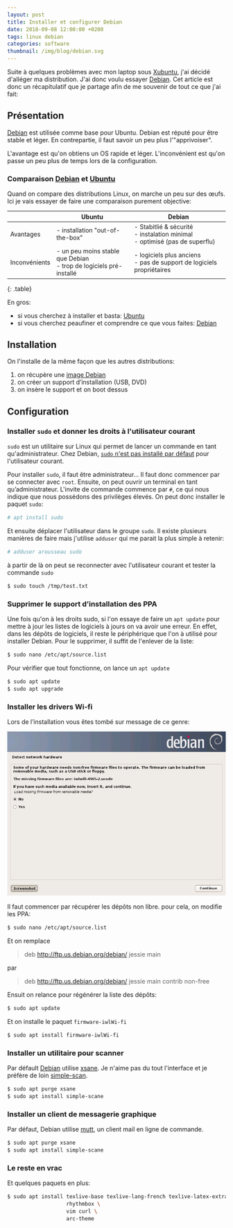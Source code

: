```yaml
---
layout: post
title: Installer et configurer Debian
date: 2018-09-08 12:00:00 +0200
tags: linux debian
categories: software
thumbnail: /img/blog/debian.svg
---
```


Suite à quelques problèmes avec mon laptop sous [Xubuntu](https://xubuntu.org), j'ai décidé d'alléger ma distribution. J'ai donc voulu essayer [Debian][debian]. Cet article est donc un récapitulatif que je partage afin de me souvenir de tout ce que j'ai fait:

## Présentation

[Debian][debian] est utilisée comme base pour Ubuntu. Debian est réputé pour être stable et léger. En contrepartie, il faut savoir un peu plus l'"apprivoiser".

L'avantage est qu'on obtiens un OS rapide et léger. L'inconvénient est qu'on passe un peu plus de temps lors de la configuration.

### Comparaison [Debian][debian] et [Ubuntu][ubuntu]

Quand on compare des distributions Linux, on marche un peu sur des œufs. Ici je vais essayer de faire une comparaison purement objective:

|               | Ubuntu                                                               | Debian                                                                          |
| ------------- | -------------------------------------------------------------------- | ------------------------------------------------------------------------------- |
| Avantages     | - installation "out-of-the-box"                                      | - Stabitlié & sécurité<br>- instalation minimal<br>- optimisé (pas de superflu) |
| Inconvénients | - un peu moins stable que Debian<br>- trop de logiciels pré-installé | - logiciels plus anciens<br>- pas de support de logiciels propriétaires         |

{: .table}

En gros:

- si vous cherchez à installer et basta: [Ubuntu][ubuntu]
- si vous cherchez peaufiner et comprendre ce que vous faites: [Debian][debian]

## Installation

On l'installe de la même façon que les autres distributions:

1. on récupère une [image Debian](https://www.debian.org/distrib/netinst)
2. on créer un support d’installation (USB, DVD)
3. on insère le support et on boot dessus

## Configuration

### Installer `sudo` et donner les droits à l'utilisateur courant

`sudo` est un utilitaire sur Linux qui permet de lancer un commande en tant qu'administrateur. Chez Debian, [`sudo` n'est pas installé par défaut](https://unix.stackexchange.com/questions/106529/why-is-sudo-not-installed-by-default-in-debian#106582) pour l'utilisateur courant.

Pour installer `sudo`, il faut être administrateur... Il faut donc commencer par se connecter avec `root`. Ensuite, on peut ouvrir un terminal en tant qu’administrateur. L'invite de commande commence par `#`, ce qui nous indique que nous possédons des privilèges élevés. On peut donc installer le paquet `sudo`:

```bash
# apt install sudo
```

Et ensuite déplacer l'utilisateur dans le groupe `sudo`. Il existe plusieurs manières de faire mais j'utilise `adduser` qui me parait la plus simple à retenir:

```bash
# adduser arousseau sudo
```

à partir de là on peut se reconnecter avec l'utilisateur courant et tester la commande `sudo`

```bash
$ sudo touch /tmp/test.txt
```

### Supprimer le support d’installation des PPA

Une fois qu'on à les droits sudo, si l'on essaye de faire un `apt update` pour mettre à jour les listes de logiciels à jours on va avoir une erreur. En effet, dans les dépôts de logiciels, il reste le périphérique que l'on à utilisé pour installer Debian. Pour le supprimer, il suffit de l'enlever de la liste:

```bash
$ sudo nano /etc/apt/source.list
```

Pour vérifier que tout fonctionne, on lance un `apt update`

```bash
$ sudo apt update
$ sudo apt upgrade
```

### Installer les drivers Wi-fi

Lors de l’installation vous êtes tombé sur message de ce genre:

![Demande d'un firmware pour le chipset](/img/blog/debian_firmware.png)

Il faut commencer par récupérer les dépôts non libre. pour cela, on modifie les PPA:

```bash
$ sudo nano /etc/apt/source.list
```

Et on remplace

> deb http://ftp.us.debian.org/debian/ jessie main

par

> deb http://ftp.us.debian.org/debian/ jessie main contrib non-free

Ensuit on relance pour régénérer la liste des dépôts:

```bash
$ sudo apt update
```

Et on installe le paquet `firmware-iwlWi-fi`

```bash
$ sudo apt install firmware-iwlWi-fi
```

### Installer un utilitaire pour scanner

Par défault [Debian][debian] utilise [xsane](https://doc.ubuntu-fr.org/xsane). Je n'aime pas du tout l'interface et je préfère de loin [simple-scan](https://gitlab.gnome.org/GNOME/simple-scan).

```bash
$ sudo apt purge xsane
$ sudo apt install simple-scane
```

### Installer un client de messagerie graphique

Par défaut, Debian utilise [mutt](http://www.mutt.org/), un client mail en ligne de commande.

```bash
$ sudo apt purge xsane
$ sudo apt install simple-scane
```

### Le reste en vrac

Et quelques paquets en plus:

```bash
$ sudo apt install texlive-base texlive-lang-french texlive-latex-extra gummi \
                   rhythmbox \
                   vim curl \
                   arc-theme
```

[debian]: http://www.debian.org/
[ubuntu]: https://www.ubuntu.com/
